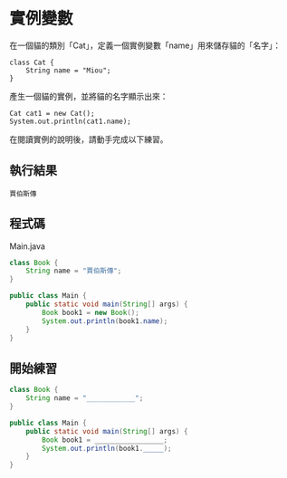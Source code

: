 # 實例變數

在一個貓的類別「Cat」，定義一個實例變數「name」用來儲存貓的「名字」：

    class Cat {
        String name = "Miou";
    }

產生一個貓的實例，並將貓的名字顯示出來：

    Cat cat1 = new Cat();
    System.out.println(cat1.name);

在閱讀實例的說明後，請動手完成以下練習。

## 執行結果

```
賈伯斯傳
```

## 程式碼

Main.java

```java
class Book {
    String name = "賈伯斯傳";
}

public class Main {
    public static void main(String[] args) {
        Book book1 = new Book();
        System.out.println(book1.name);
    }
}

```

## 開始練習

```java
class Book {
    String name = "____________";
}

public class Main {
    public static void main(String[] args) {
        Book book1 = _________________;
		System.out.println(book1._____);        
    }
}
```
